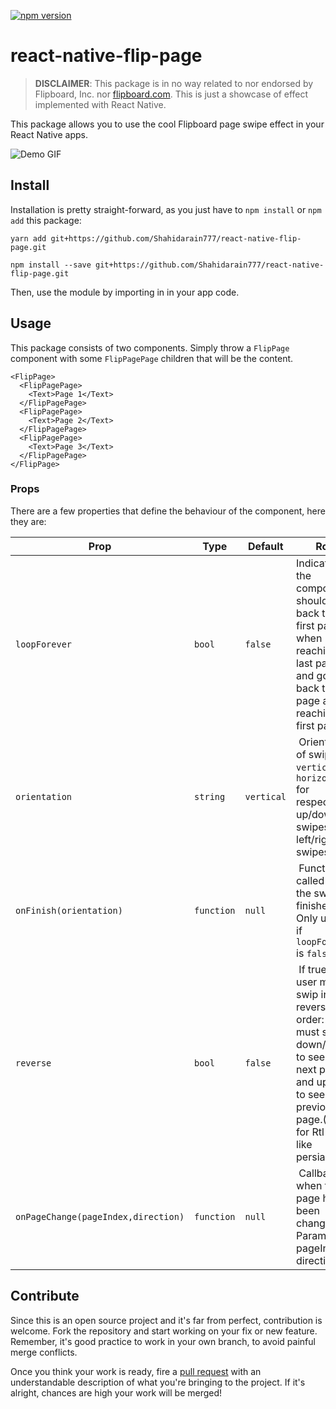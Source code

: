 [![npm version](https://badge.fury.io/js/react-native-flip-page.svg)](https://badge.fury.io/js/react-native-flip-page)

# react-native-flip-page

> **DISCLAIMER**: This package is in no way related to nor endorsed by Flipboard, Inc. nor [flipboard.com](http://www.flipboard.com). This is just a showcase of effect implemented with React Native.

This package allows you to use the cool Flipboard page swipe effect in your React Native apps.

![Demo GIF](https://raw.githubusercontent.com/darenju/react-native-flip-page/master/demo.gif)

## Install

Installation is pretty straight-forward, as you just have to `npm install` or `npm add` this package:

```
yarn add git+https://github.com/Shahidarain777/react-native-flip-page.git

npm install --save git+https://github.com/Shahidarain777/react-native-flip-page.git
```

Then, use the module by importing in in your app code.

## Usage

This package consists of two components. Simply throw a `FlipPage` component with some `FlipPagePage` children that will be the content.

```
<FlipPage>
  <FlipPagePage>
    <Text>Page 1</Text>
  </FlipPagePage>
  <FlipPagePage>
    <Text>Page 2</Text>
  </FlipPagePage>
  <FlipPagePage>
    <Text>Page 3</Text>
  </FlipPagePage>
</FlipPage>
```

### Props

There are a few properties that define the behaviour of the component, here they are:

| Prop                                | Type       | Default    |  Role                                                                                                                                                               |
| ----------------------------------- | ---------- | ---------- | ------------------------------------------------------------------------------------------------------------------------------------------------------------------- |
| `loopForever`                       | `bool`     | `false`    | Indicates if the component should go back to the first page when reaching last page, and go back to last page after reaching first page.                            |
| `orientation`                       | `string`   | `vertical` |  Orientation of swipes. `vertical` or `horizontal` for respectively up/down swipes and left/right swipes.                                                           |
| `onFinish(orientation)`             | `function` | `null`     |  Function called after the swipe is finished. Only usable if `loopForever` is `false`.                                                                              |
| `reverse`                           | `bool`     | `false`    |  If true, the user must swip in reverse order: he must swipe down/right to see the next page, and up/left to see the previous page.(Good for Rtl book like persian) |
| `onPageChange(pageIndex,direction)` | `function` | `null`     |  Callback when the page has been changed. Parameters: pageIndex, direction                                                                                          |

## Contribute

Since this is an open source project and it's far from perfect, contribution is welcome. Fork the repository and start working on your fix or new feature. Remember, it's good practice to work in your own branch, to avoid painful merge conflicts.

Once you think your work is ready, fire a [pull request](https://github.com/darenju/react-native-flip-page/pulls) with an understandable description of what you're bringing to the project. If it's alright, chances are high your work will be merged!
